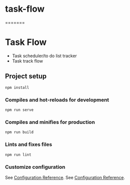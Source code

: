 # task-flow
=======
# Task Flow
- Task scheduler/to do list tracker
- Task track flow


## Project setup
```
npm install
```

### Compiles and hot-reloads for development
```
npm run serve
```

### Compiles and minifies for production
```
npm run build
```

### Lints and fixes files
```
npm run lint
```

### Customize configuration
See [Configuration Reference](https://cli.vuejs.org/config/).
See [Configuration Reference](https://cli.vuejs.org/config/).
